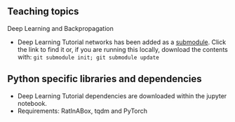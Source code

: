 ## Teaching topics

Deep Learning and Backpropagation
- Deep Learning Tutorial networks has been added as a [submodule](./DeepLearningTutorial/). Click the link to find it or, if you are running this locally, download the contents with: `git submodule init; git submodule update`


## Python specific libraries and dependencies
- Deep Learning Tutorial dependencies are downloaded within the jupyter notebook. 
- Requirements: RatInABox, tqdm and PyTorch

